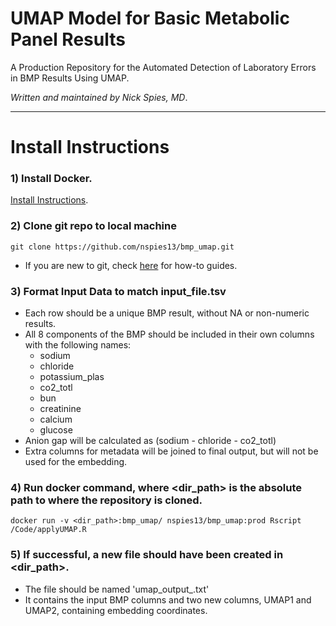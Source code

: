 # UMAP Model for Basic Metabolic Panel Results

A Production Repository for the Automated Detection of Laboratory Errors in BMP Results Using UMAP.

*Written and maintained by Nick Spies, MD*.

--- 

# Install Instructions

### 1) Install Docker. 
[Install Instructions](https://docs.docker.com/get-docker/).


### 2) Clone git repo to local machine 
```
git clone https://github.com/nspies13/bmp_umap.git
```
- If you are new to git, check [here](https://docs.github.com/en/repositories/creating-and-managing-repositories/cloning-a-repository) for how-to guides.


### 3) Format Input Data to match input_file.tsv
- Each row should be a unique BMP result, without NA or non-numeric results.
- All 8 components of the BMP should be included in their own columns with the following names: 
	- sodium
	- chloride
	- potassium_plas
	- co2_totl
	- bun
	- creatinine
	- calcium
	- glucose
- Anion gap will be calculated as (sodium - chloride - co2_totl)
- Extra columns for metadata will be joined to final output, but will not be used for the embedding.


### 4) Run docker command, where <dir_path> is the absolute path to where the repository is cloned. 
```	
docker run -v <dir_path>:bmp_umap/ nspies13/bmp_umap:prod Rscript /Code/applyUMAP.R
```

### 5) If successful, a new file should have been created in <dir_path>.
- The file should be named 'umap_output_<TIMESTAMP>.txt' 
- It contains the input BMP columns and two new columns, UMAP1 and UMAP2, containing embedding coordinates. 
